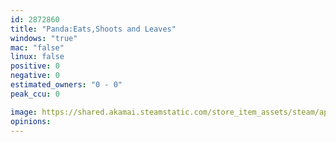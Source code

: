 ```yaml
---
id: 2872860
title: "Panda:Eats,Shoots and Leaves"
windows: "true"
mac: "false"
linux: false
positive: 0
negative: 0
estimated_owners: "0 - 0"
peak_ccu: 0

image: https://shared.akamai.steamstatic.com/store_item_assets/steam/apps/2872860/header.jpg?t=1724897994
opinions:
---
```

